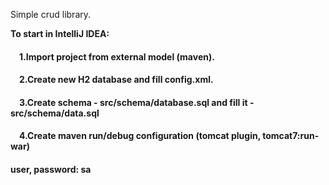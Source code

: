 Simple crud library.

<b>To start in IntelliJ IDEA:</b>
<h4>&emsp;1.Import project from external model (maven).</h4>
<h4>&emsp;2.Create new H2 database and fill config.xml.</h4>
<h4>&emsp;3.Create schema - src/schema/database.sql and fill it - src/schema/data.sql</h4>
<h4>&emsp;4.Create maven run/debug configuration (tomcat plugin, tomcat7:run-war)</h4>
<h4>user, password: sa
<br>
